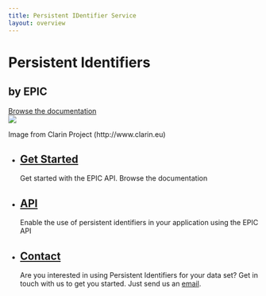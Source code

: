 ```yaml
---
title: Persistent IDentifier Service
layout: overview
---
```


<div class="wrapper feature">
	<h1>Persistent Identifiers</h1>
	<h2>by EPIC</h2>
	<a href="/guides/overview/" class="button">Browse the documentation</a>
	<div class="handle-pid-logo">
		<img src="/shared/images/handle-pid.png"  />
		<span class="caption simple-caption">  
		<p>Image from Clarin Project (http://www.clarin.eu)</p>  
		</span> 
	</div>


</div>

<div class="full-width-divider">
	<ul class="wrapper highlights">
		<li class="highlight-module">
			<a href="/guides/overview/"><span class="big-icon glyphicon-book"></span></a>
			<h2><a href="/guides/overview/">Get Started</a></h2>
			<p>Get started with the EPIC API. Browse the documentation</p>
		</li>
		<li class="highlight-module">
			<a href="/guides/api/"><span class="big-icon glyphicon-list-alt"></span></a>
			<h2><a href="/guides/api/">API</a></h2>
			<p>Enable the use of persistent identifiers in your application using the EPIC API</p>
		</li>
		<li class="highlight-module">
			<a href="mailto:contact@pidconsortium.eu" target='blank'><span class="big-icon glyphicon-envelope"></span></a>
			<h2><a href="mailto:contact@pidconsortium.eu" target="blank">Contact</a></h2>
			<p>Are you interested in using Persistent Identifiers for your data set? Get in touch with us to get you started. Just send us an 
			<a href='mailto:contact@pidconsortium.eu' target='blank'>email</a>.</p>
		</li>
	</ul>
</div>
